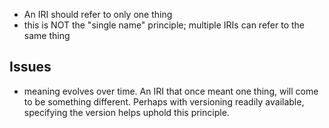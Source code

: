 
- An IRI should refer to only one thing
- this is NOT the "single name" principle; multiple IRIs can refer to the same thing

## Issues

- meaning evolves over time. An IRI that once meant one thing, will come to be something different. Perhaps with versioning readily available, specifying the version helps uphold this principle.

